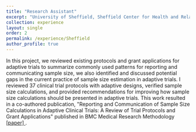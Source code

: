```yaml
---
title: "Research Assistant"
excerpt: "University of Sheffield, Sheffield Center for Health and Related Research (SCHARR) - Sheffield, UK"
collection: experience
layout: single
order: 2
permalink: /experience/Sheffield
author_profile: true
---
```


In this project, we reviewed existing protocols and grant applications for adaptive trials to summarize commonly used patterns for reporting and communicating sample size, we also identified and discussed potential gaps in the current practice of sample size estimation in adaptive trials. I reviewed 37 clinical trial protocols with adaptive designs, verified sample size calculations, and provided recommendations for improving how sample size calculations should be presented in adaptive trials. This work resulted in a co-authored publication, "Reporting and Communication of Sample Size Calculations in Adaptive Clinical Trials: A Review of Trial Protocols and Grant Applications" published in BMC Medical Research Methodology <a href = "https://doi.org/10.1186/s12874-024-02339-7">[paper] </a>.

